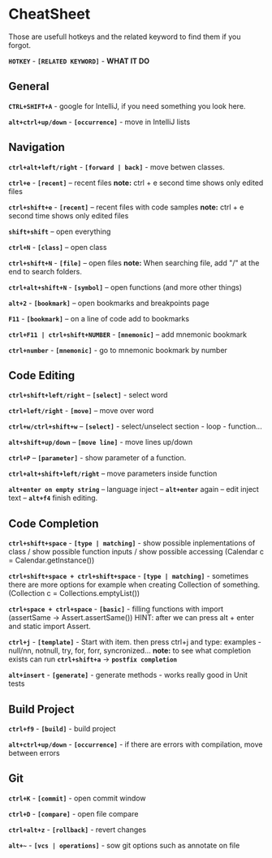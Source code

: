 # CheatSheet
Those are usefull hotkeys and the related keyword to find them if you forgot.

**`HOTKEY`** - **`[RELATED KEYWORD]`** - **WHAT IT DO**

## General
**`CTRL+SHIFT+A`** - google for IntelliJ, if you need something you look here.

**`alt+ctrl+up/down`** - **`[occurrence]`** - move in IntelliJ lists

## Navigation

 **`ctrl+alt+left/right`** - **`[forward | back]`** - move betwen classes.

**`ctrl+e`** - **`[recent]`** – recent files **note:** ctrl + e second time shows only edited files

**`ctrl+shift+e`** - **`[recent]`** – recent files with code samples **note:** ctrl + e second time shows only edited files

**`shift+shift`** – open everything

**`ctrl+N`** - **`[class]`** – open class

**`ctrl+shift+N`** - **`[file]`** – open files **note:** When searching file, add "/" at the end to search folders.

**`ctrl+alt+shift+N`** - **`[symbol]`** – open functions (and more other things)

**`alt+2`** - **`[bookmark]`** – open bookmarks and breakpoints page

**`F11`** - **`[bookmark]`** – on a line of code add to bookmarks

**`ctrl+F11 | ctrl+shift+NUMBER`** - **`[mnemonic]`** – add mnemonic bookmark

**`ctrl+number`** - **`[mnemonic]`** - go to mnemonic bookmark by number

## Code Editing

**`ctrl+shift+left/right`** – **`[select]`** - select word

**`ctrl+left/right`** - **`[move]`** – move over word

**`ctrl+w/ctrl+shift+w`** – **`[select]`** - select/unselect section - loop - function...

**`alt+shift+up/down`** – **`[move line]`** - move lines up/down

**`ctrl+P`** – **`[parameter]`** - show parameter of a function.

**`ctrl+alt+shift+left/right`** – move parameters inside function

**`alt+enter on empty string`** – language inject – **`alt+enter`** again – edit inject text – **`alt+f4`** finish editing.

## Code Completion

**`ctrl+shift+space`** - **`[type | matching]`** - show possible inplementations of class / show possible function inputs / show possible accessing (Calendar c = Calendar.getInstance())

**`ctrl+shift+space + ctrl+shift+space`** - **`[type | matching]`** - sometimes there are more options for example when creating Collection of something. (Collection c = Collections.emptyList())

**`ctrl+space + ctrl+space`** - **`[basic]`** - filling functions with import (assertSame -> Assert.assertSame()) HINT: after we can press alt + enter and static import Assert.

**`ctrl+j`** - **`[template]`** - Start with item. then press ctrl+j and type: examples - null/nn, notnull, try, for, forr, syncronized… **note:** to see what completion exists can run **`ctrl+shift+a`** -> **`postfix completion`**

**`alt+insert`** - **`[generate]`** - generate methods - works really good in Unit tests

## Build Project

**`ctrl+f9`** - **`[build]`** - build project

**`alt+ctrl+up/down`** - **`[occurrence]`** - if there are errors with compilation, move between errors

## Git

**`ctrl+K`** - **`[commit]`** - open commit window

**`ctrl+D`** - **`[compare]`** - open file compare

**`ctrl+alt+z`** - **`[rollback]`** - revert changes

**`alt+~`** - **`[vcs | operations]`** - sow git options such as annotate on file




